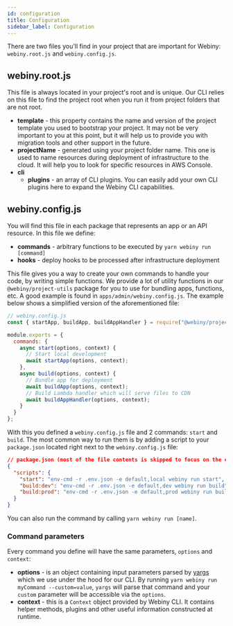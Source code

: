 ```yaml
---
id: configuration
title: Configuration
sidebar_label: Configuration
---
```


There are two files you'll find in your project that are important for Webiny: `webiny.root.js` and `webiny.config.js`.

## webiny.root.js

This file is always located in your project's root and is unique. Our CLI relies on this file to find the project root when you run it from project folders that are not root.

- **template** - this property contains the name and version of the project template you used to bootstrap your project. It may not be very important to you at this point, but it will help us to provide you with migration tools and other support in the future.
- **projectName** - generated using your project folder name. This one is used to name resources during deployment of infrastructure to the cloud. It will help you to look for specific resources in AWS Console.
- **cli**
  - **plugins** - an array of CLI plugins. You can easily add your own CLI plugins here to expand the Webiny CLI capabilities.

## webiny.config.js

You will find this file in each package that represents an app or an API resource. In this file we define:

- **commands** - arbitrary functions to be executed by `yarn webiny run [command]`
- **hooks** - deploy hooks to be processed after infrastructure deployment

This file gives you a way to create your own commands to handle your code, by writing simple functions. We provide a lot of utility functions in our `@webiny/project-utils` package for you to use for bundling apps, functions, etc. A good example is found in `apps/admin/webiny.config.js`. The example below shows a simplified version of the aforementioned file:

```js
// webiny.config.js
const { startApp, buildApp, buildAppHandler } = require("@webiny/project-utils");

module.exports = {
  commands: {
    async start(options, context) {
      // Start local development
      await startApp(options, context);
    },
    async build(options, context) {
      // Bundle app for deployment
      await buildApp(options, context);
      // Build Lambda handler which will serve files to CDN
      await buildAppHandler(options, context);
    }
  }
};
```

With this you defined a `webiny.config.js` file and 2 commands: `start` and `build`. The most common way to run them is by adding a script to your `package.json` located right next to the `webiny.config.js` file:

```json
// package.json (most of the file contents is skipped to focus on the example at hand)
{
  "scripts": {
    "start": "env-cmd -r .env.json -e default,local webiny run start",
    "build:dev": "env-cmd -r .env.json -e default,dev webiny run build",
    "build:prod": "env-cmd -r .env.json -e default,prod webiny run build"
  }
}
```

You can also run the command by calling `yarn webiny run [name]`.

### Command parameters

Every command you define will have the same parameters, `options` and `context`:
- **options** - is an object containing input parameters parsed by [yargs](https://www.npmjs.com/package/yargs) which we use under the hood for our CLI. By running `yarn webiny run myCommand --custom=value`, `yargs` will parse that command and your `custom` parameter will be accessible via the `options`.  
- **context** - this is a `Context` object provided by Webiny CLI. It contains helper methods, plugins and other useful information constructed at runtime.
